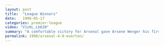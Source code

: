 ```yaml
---
layout: post
title:  "League Winners"
date:   1998-05-17
categories: premier-league
video: "V1z6L_Lb620"
summary: "A comfortable victory for Arsenal gave Arsene Wenger his first trophy for Arsenal. An own goal frim Bilic and a double from Overmars set Arsenal on their way before the captain Tony Adams sealed the 4-0 victory"
permalink: 1998/arsenal-4-0-everton/
---
```

